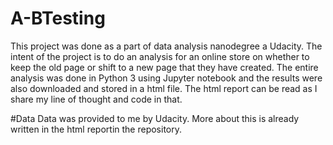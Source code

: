 # A-BTesting
This project was done as a part of data analysis nanodegree a Udacity. The intent of the project is to do an analysis 
for an online store on whether to keep the old page or shift to a new page that they have created. The entire analysis
was done in Python 3 using Jupyter notebook and the results were also downloaded and stored in a html file. 
The html report can be read as I share my line of thought and code in that.

#Data
Data was provided to me by Udacity.
More about this is already written in the html reportin the repository.

